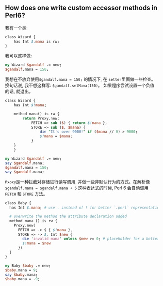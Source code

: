 
## How does one write custom accessor methods in Perl6?

我有一个类:

``` perl
class Wizard {
    has Int $.mana is rw;
}
```

我可以这样做:

``` perl
my Wizard $gandalf .= new;
$gandalf.mana = 150;
```

我想在不放弃使用`$gandalf.mana = 150;` 的情况下, 在  `setter`里面做一些检查。换句话说, 我不想这样写: `$gandalf.setMana(150)`。 如果程序尝试设置一个负值的话, 就退出。

``` perl
class Wizard {
    has Int $!mana;

    method mana() is rw {
        return Proxy.new:
            FETCH => sub ($) { return $!mana },
            STORE => sub ($, $mana) {
                die "It's over 9000!" if ($mana // 0) > 9000;
                $!mana = $mana;
            }
    }
    }

my Wizard $gandalf .= new;
say $gandalf.mana;
$gandalf.mana = 150;
say $gandalf.mana;
```

`Pxoxy`是一种拦截对存储进行读写调用, 并做一些非默认行为的方式。在解析像 `$gandalf.mana = $gandalf.mana + 5` 这种表达式的时候, Perl 6 会自动调用 `FETCH` 和 `STORE` 方法。

``` perl
class Baby {
  has Int $.mana; # use . instead of ! for better `.perl` representation

  # overwrite the method the attribute declaration added
  method mana () is rw {
    Proxy.new(
      FETCH => -> $ { $!mana },
      STORE => -> $, Int $new {
        die 'invalid mana' unless $new >= 0; # placeholder for a better error
        $!mana = $new
      })
  }
}

my Baby $baby .= new;
$baby.mana = 9;
say $baby.mana;
$baby.mana = -9;
```
